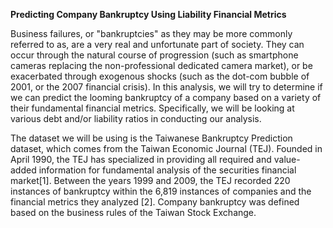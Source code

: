 **Predicting Company Bankruptcy Using Liability Financial Metrics**

Business failures, or "bankruptcies" as they may be more commonly referred to as, are a very real and unfortunate part of society. They can occur through the natural course of progression (such as smartphone cameras replacing the non-professional dedicated camera market), or be exacerbated through exogenous shocks (such as the dot-com bubble of 2001, or the 2007 financial crisis). In this analysis, we will try to determine if we can predict the looming bankruptcy of a company based on a variety of their fundamental financial metrics. Specifically, we will be looking at various debt and/or liability ratios in conducting our analysis.

The dataset we will be using is the Taiwanese Bankruptcy Prediction dataset, which comes from the Taiwan Economic Journal (TEJ). Founded in April 1990, the TEJ has specialized in providing all required and value-added information for fundamental analysis of the securities financial market[1]. Between the years 1999 and 2009, the TEJ recorded 220 instances of bankruptcy within the 6,819 instances of companies and the financial metrics they analyzed [2]. Company bankruptcy was defined based on the business rules of the Taiwan Stock Exchange.
